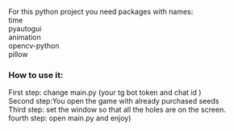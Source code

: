 For this python project you need packages with names:\
time\
pyautogui\
animation\
opencv-python\
pillow
### How to use it:
First step: change main.py (your tg bot token and chat id )\
Second step:You open the game with already purchased seeds\
Third step: set the window so that all the holes are on the screen.\
fourth step: open main.py and enjoy)
